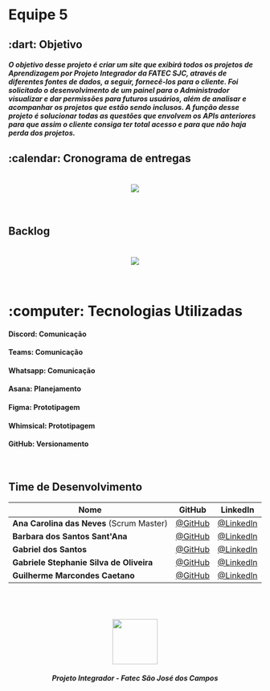 <h1> Equipe 5</h1>
<h2> :dart: Objetivo</h2>

##### O objetivo desse projeto é criar um site que exibirá todos os projetos de Aprendizagem por Projeto Integrador da FATEC SJC, através de diferentes fontes de dados, a seguir, fornecê-los para o cliente. Foi solicitado o desenvolvimento de um painel para o Administrador visualizar e dar permissões para futuros usuários, além de analisar e acompanhar os projetos que estão sendo inclusos. A função desse projeto é solucionar todas as questões que envolvem os APIs anteriores para que assim o cliente consiga ter total acesso e para que não haja perda dos projetos. 

<h2> :calendar: Cronograma de entregas </h2>
<h1 align="center"> <img src = "https://github.com/api-equipe-5/Projeto_Integrador/blob/ec25aed9017c82f0447d23ffdaa3aea6299a5863/Imagens/Sprints1.png" /></h1>
<br>

## Backlog
<h1 align="center"> <img src = "https://github.com/api-equipe-5/Projeto_Integrador/blob/4e20196f1fb4ece5c7bbc3d87ca1fabb60c9751c/Imagens/backlog.png"/></h1>
<br>

<h1> :computer: Tecnologias Utilizadas</h2>

#### Discord: Comunicação

#### Teams: Comunicação

#### Whatsapp: Comunicação

#### Asana: Planejamento

#### Figma: Prototipagem

#### Whimsical: Prototipagem

#### GitHub: Versionamento
<br>

## Time de Desenvolvimento
|Nome|GitHub|LinkedIn|
| -------- |-------- |-------- |
|**Ana Carolina das Neves** (Scrum Master)|[@GitHub](https://github.com/AnaCarolinaNeves)|[@LinkedIn](https://www.linkedin.com/in/ana-carolina-neves-36aa68207/)|
|**Barbara dos Santos Sant'Ana**|[@GitHub](https://github.com/BaahSSantana)|[@LinkedIn](https://www.linkedin.com/in/barbara-santana/)|
|**Gabriel dos Santos**|[@GitHub](https://github.com/GabriellSantos341)|[@LinkedIn](https://www.linkedin.com/in/gabriel-dos-santos-18b9aa220/)|
|**Gabriele Stephanie Silva de Oliveira**|[@GitHub](https://github.com/oliveira-gabriele)|[@LinkedIn](https://www.linkedin.com/in/gabriele-oliveira-929317221/)|
|**Guilherme Marcondes Caetano**|[@GitHub](https://github.com/gui-marcondes)|[@LinkedIn](https://www.linkedin.com/in/guilhermemarcondescaetano/)|
<br>



 <h1 align="center"> <img src = "https://fatecsjc-prd.azurewebsites.net/images/logo/fatecsjc_400x192.png" height="90" /></h1>

 <h5 align="center"> Projeto Integrador - Fatec São José dos Campos </h5>

